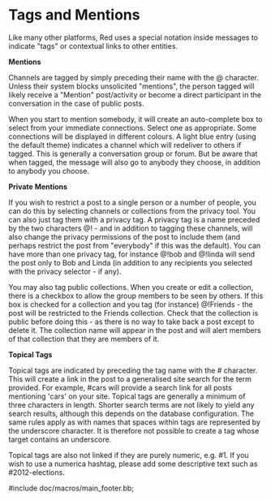 Tags and Mentions
=================

Like many other platforms, Red uses a special notation inside messages to indicate "tags" or contextual links to other entities.

**Mentions**

Channels are tagged by simply preceding their name with the @ character.  Unless their system blocks unsolicited "mentions", the person tagged will likely receive a "Mention" post/activity or become a direct participant in the conversation in the case of public posts.

When you start to mention somebody, it will create an auto-complete box to select from your immediate connections. Select one as appropriate. Some connections will be displayed in different colours. A light blue entry (using the default theme) indicates a channel which will redeliver to others if tagged. This is generally a conversation group or forum. But be aware that when tagged, the message will also go to anybody they choose, in addition to anybody you choose.    

**Private Mentions**

If you wish to restrict a post to a single person or a number of people, you can do this by selecting channels or collections from the privacy tool. You can also just tag them with a privacy tag. A privacy tag is a name preceded by the two characters @! - and in addition to tagging these channels, will also change the privacy permissions of the post to include them (and perhaps restrict the post from "everybody" if this was the default). You can have more than one privacy tag, for instance @!bob and @!linda will send the post only to Bob and Linda (in addition to any recipients you selected with the privacy selector - if any). 

You may also tag public collections. When you create or edit a collection, there is a checkbox to allow the group members to be seen by others. If this box is checked for a collection and you tag (for instance) @!Friends - the post will be restricted to the Friends collection. Check that the collection is public before doing this - as there is no way to take back a post except to delete it. The collection name will appear in the post and will alert members of that collection that they are members of it.    



**Topical Tags**

Topical tags are indicated by preceding the tag name with the  # character. This will create a link in the post to a generalised site search for the term provided.  For example, #cars will provide a search link for all posts mentioning 'cars' on your site. Topical tags are generally a minimum of three characters in length.  Shorter search terms are not likely to yield any search results, although this depends on the database configuration. The same rules apply as with names that spaces within tags are represented by the underscore character. It is therefore not possible to create a tag whose target contains an underscore.

Topical tags are also not linked if they are purely numeric, e.g. #1. If you wish to use a numerica hashtag, please add some descriptive text such as #2012-elections. 

#include doc/macros/main_footer.bb;
